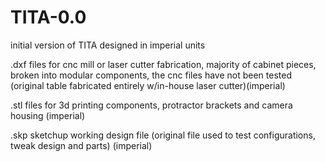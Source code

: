 # TITA-0.0

initial version of TITA designed in imperial units

.dxf files for cnc mill or laser cutter fabrication, majority of cabinet pieces, broken into modular components, the cnc files have not been tested (original table fabricated entirely w/in-house laser cutter)(imperial)

.stl files for 3d printing components, protractor brackets and camera housing (imperial)

.skp sketchup working design file (original file used to test configurations, tweak design and parts) (imperial)
